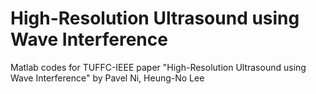 # High-Resolution Ultrasound using Wave Interference
Matlab codes for TUFFC-IEEE paper "High-Resolution Ultrasound using Wave Interference" by Pavel Ni, Heung-No Lee
